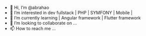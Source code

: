 - 👋 Hi, I’m @abrahao
- 👀 I’m interested in dev fullstack | PHP | SYMFONY | Mobile |
- 🌱 I’m currently learning  | Angular framework | Flutter framework
- 💞️ I’m looking to collaborate on ...
- 📫 How to reach me ...

<!---
abrahao/abrahao is a ✨ special ✨ repository because its `README.md` (this file) appears on your GitHub profile.
You can click the Preview link to take a look at your changes.
--->
